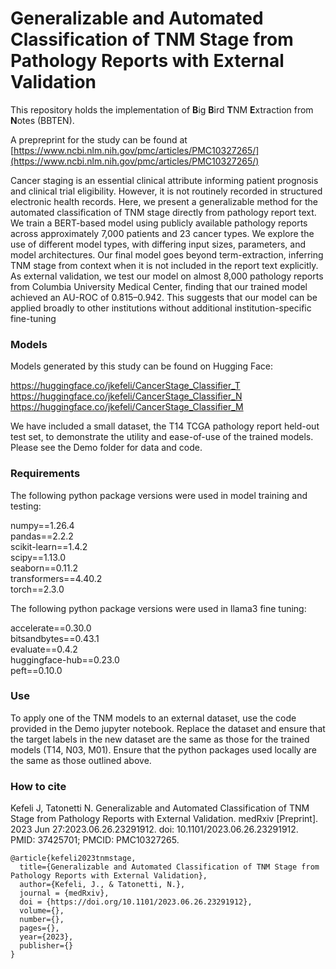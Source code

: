 # Generalizable and Automated Classification of TNM Stage from Pathology Reports with External Validation

This repository holds the implementation of **B**ig **B**ird **T**NM **E**xtraction from **N**otes (BBTEN).

A prepreprint for the study can be found at [https://www.ncbi.nlm.nih.gov/pmc/articles/PMC10327265/](https://www.ncbi.nlm.nih.gov/pmc/articles/PMC10327265/)

Cancer staging is an essential clinical attribute informing patient prognosis and clinical trial eligibility. However, it is not routinely recorded in structured electronic health records. Here, we present a generalizable method for the automated classification of TNM stage directly from pathology report text. We train a BERT-based model using publicly available pathology reports across approximately 7,000 patients and 23 cancer types. We explore the use of different model types, with differing input sizes, parameters, and model architectures. Our final model goes beyond term-extraction, inferring TNM stage from context when it is not included in the report text explicitly. As external validation, we test our model on almost 8,000 pathology reports from Columbia University Medical Center, finding that our trained model achieved an AU-ROC of 0.815–0.942. This suggests that our model can be applied broadly to other institutions without additional institution-specific fine-tuning


### Models 
Models generated by this study can be found on Hugging Face: 

https://huggingface.co/jkefeli/CancerStage_Classifier_T  
https://huggingface.co/jkefeli/CancerStage_Classifier_N     
https://huggingface.co/jkefeli/CancerStage_Classifier_M  

We have included a small dataset, the T14 TCGA pathology report held-out test set, to demonstrate the utility and ease-of-use of the trained models. Please see the Demo folder for data and code. 

### Requirements 
The following python package versions were used in model training and testing: 

numpy==1.26.4\
pandas==2.2.2\
scikit-learn==1.4.2\
scipy==1.13.0\
seaborn==0.11.2\
transformers==4.40.2\
torch==2.3.0

The following python package versions were used in llama3 fine tuning:

accelerate==0.30.0\
bitsandbytes==0.43.1\
evaluate==0.4.2\
huggingface-hub==0.23.0\
peft==0.10.0

### Use
To apply one of the TNM models to an external dataset, use the code provided in the Demo jupyter notebook. Replace the dataset and ensure that the target labels in the new dataset are the same as those for the trained models (T14, N03, M01). Ensure that the python packages used locally are the same as those outlined above. 

### How to cite

Kefeli J, Tatonetti N. Generalizable and Automated Classification of TNM Stage from Pathology Reports with External Validation. medRxiv [Preprint]. 2023 Jun 27:2023.06.26.23291912. doi: 10.1101/2023.06.26.23291912. PMID: 37425701; PMCID: PMC10327265.

```
@article{kefeli2023tnmstage,
  title={Generalizable and Automated Classification of TNM Stage from Pathology Reports with External Validation},
  author={Kefeli, J., & Tatonetti, N.},
  journal = {medRxiv},
  doi = {https://doi.org/10.1101/2023.06.26.23291912},
  volume={},
  number={},
  pages={},
  year={2023},
  publisher={}
}
```
